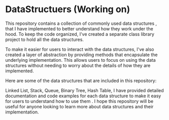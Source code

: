 # DataStructuers (Working on)
This repository contains a collection of commonly used data structures ,
that I have implemented to better understand how they work under the hood.
To keep the code organized, I've created a separate class library project to hold all the data structures.

To make it easier for users to interact with the data structures, 
I've also created a layer of abstraction by providing methods that encapsulate the underlying implementation. 
This allows users to focus on using the data structures without needing to worry about the details of how they are implemented.

Here are some of the data structures that are included in this repository:

Linked List, Stack, Queue, Binary Tree, Hash Table,
 I have provided detailed documentation and code examples for each data structure to make it easy for users to understand how to use them . I hope this repository will be useful for anyone looking to learn more about data structures and their implementation.
